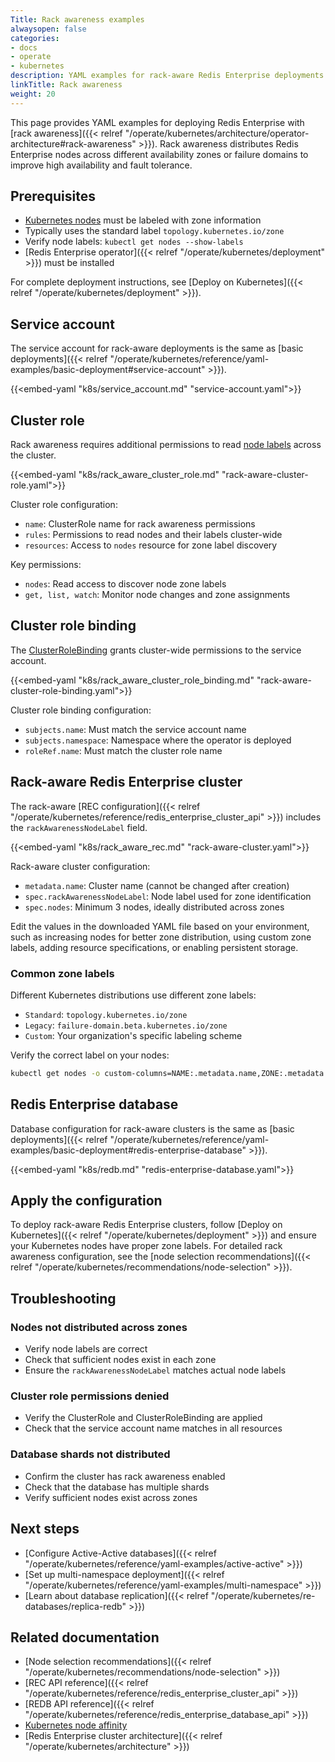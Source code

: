 ```yaml
---
Title: Rack awareness examples
alwaysopen: false
categories:
- docs
- operate
- kubernetes
description: YAML examples for rack-aware Redis Enterprise deployments that distribute nodes across availability zones.
linkTitle: Rack awareness
weight: 20
---
```


This page provides YAML examples for deploying Redis Enterprise with [rack awareness]({{< relref "/operate/kubernetes/architecture/operator-architecture#rack-awareness" >}}). Rack awareness distributes Redis Enterprise nodes across different availability zones or failure domains to improve high availability and fault tolerance.

## Prerequisites

- [Kubernetes nodes](https://kubernetes.io/docs/concepts/architecture/nodes/) must be labeled with zone information
- Typically uses the standard label `topology.kubernetes.io/zone`
- Verify node labels: `kubectl get nodes --show-labels`
- [Redis Enterprise operator]({{< relref "/operate/kubernetes/deployment" >}}) must be installed

For complete deployment instructions, see [Deploy on Kubernetes]({{< relref "/operate/kubernetes/deployment" >}}).

## Service account

The service account for rack-aware deployments is the same as [basic deployments]({{< relref "/operate/kubernetes/reference/yaml-examples/basic-deployment#service-account" >}}).

{{<embed-yaml "k8s/service_account.md" "service-account.yaml">}}

## Cluster role

Rack awareness requires additional permissions to read [node labels](https://kubernetes.io/docs/concepts/overview/working-with-objects/labels/) across the cluster.

{{<embed-yaml "k8s/rack_aware_cluster_role.md" "rack-aware-cluster-role.yaml">}}

Cluster role configuration:
- `name`: ClusterRole name for rack awareness permissions
- `rules`: Permissions to read nodes and their labels cluster-wide
- `resources`: Access to `nodes` resource for zone label discovery

Key permissions:
- `nodes`: Read access to discover node zone labels
- `get, list, watch`: Monitor node changes and zone assignments

## Cluster role binding

The [ClusterRoleBinding](https://kubernetes.io/docs/reference/access-authn-authz/rbac/#rolebinding-and-clusterrolebinding) grants cluster-wide permissions to the service account.

{{<embed-yaml "k8s/rack_aware_cluster_role_binding.md" "rack-aware-cluster-role-binding.yaml">}}

Cluster role binding configuration:
- `subjects.name`: Must match the service account name
- `subjects.namespace`: Namespace where the operator is deployed
- `roleRef.name`: Must match the cluster role name

## Rack-aware Redis Enterprise cluster

The rack-aware [REC configuration]({{< relref "/operate/kubernetes/reference/redis_enterprise_cluster_api" >}}) includes the `rackAwarenessNodeLabel` field.

{{<embed-yaml "k8s/rack_aware_rec.md" "rack-aware-cluster.yaml">}}

Rack-aware cluster configuration:
- `metadata.name`: Cluster name (cannot be changed after creation)
- `spec.rackAwarenessNodeLabel`: Node label used for zone identification
- `spec.nodes`: Minimum 3 nodes, ideally distributed across zones

Edit the values in the downloaded YAML file based on your environment, such as increasing nodes for better zone distribution, using custom zone labels, adding resource specifications, or enabling persistent storage.

### Common zone labels

Different Kubernetes distributions use different zone labels:
- `Standard`: `topology.kubernetes.io/zone`
- `Legacy`: `failure-domain.beta.kubernetes.io/zone`
- `Custom`: Your organization's specific labeling scheme

Verify the correct label on your nodes:

```bash
kubectl get nodes -o custom-columns=NAME:.metadata.name,ZONE:.metadata.labels.'topology\.kubernetes\.io/zone'
```

## Redis Enterprise database

Database configuration for rack-aware clusters is the same as [basic deployments]({{< relref "/operate/kubernetes/reference/yaml-examples/basic-deployment#redis-enterprise-database" >}}).

{{<embed-yaml "k8s/redb.md" "redis-enterprise-database.yaml">}}

## Apply the configuration

To deploy rack-aware Redis Enterprise clusters, follow [Deploy on Kubernetes]({{< relref "/operate/kubernetes/deployment" >}}) and ensure your Kubernetes nodes have proper zone labels. For detailed rack awareness configuration, see the [node selection recommendations]({{< relref "/operate/kubernetes/recommendations/node-selection" >}}).

## Troubleshooting

### Nodes not distributed across zones
- Verify node labels are correct
- Check that sufficient nodes exist in each zone
- Ensure the `rackAwarenessNodeLabel` matches actual node labels

### Cluster role permissions denied
- Verify the ClusterRole and ClusterRoleBinding are applied
- Check that the service account name matches in all resources

### Database shards not distributed
- Confirm the cluster has rack awareness enabled
- Check that the database has multiple shards
- Verify sufficient nodes exist across zones

## Next steps

- [Configure Active-Active databases]({{< relref "/operate/kubernetes/reference/yaml-examples/active-active" >}})
- [Set up multi-namespace deployment]({{< relref "/operate/kubernetes/reference/yaml-examples/multi-namespace" >}})
- [Learn about database replication]({{< relref "/operate/kubernetes/re-databases/replica-redb" >}})

## Related documentation

- [Node selection recommendations]({{< relref "/operate/kubernetes/recommendations/node-selection" >}})
- [REC API reference]({{< relref "/operate/kubernetes/reference/redis_enterprise_cluster_api" >}})
- [REDB API reference]({{< relref "/operate/kubernetes/reference/redis_enterprise_database_api" >}})
- [Kubernetes node affinity](https://kubernetes.io/docs/concepts/scheduling-eviction/assign-pod-node/)
- [Redis Enterprise cluster architecture]({{< relref "/operate/kubernetes/architecture" >}})
